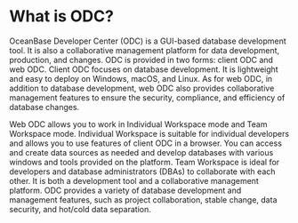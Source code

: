 # What is ODC?

OceanBase Developer Center (ODC) is a GUI-based database development tool. It is also a collaborative management platform for data development, production, and changes. ODC is provided in two forms: client ODC and web ODC. Client ODC focuses on database development. It is lightweight and easy to deploy on Windows, macOS, and Linux. As for web ODC, in addition to database development, web ODC also provides collaborative management features to ensure the security, compliance, and efficiency of database changes.

Web ODC allows you to work in Individual Workspace mode and Team Workspace mode. Individual Workspace is suitable for individual developers and allows you to use features of client ODC in a browser. You can access and create data sources as needed and develop databases with various windows and tools provided on the platform. Team Workspace is ideal for developers and database administrators (DBAs) to collaborate with each other. It is both a development tool and a collaborative management platform. ODC provides a variety of database development and management features, such as project collaboration, stable change, data security, and hot/cold data separation.